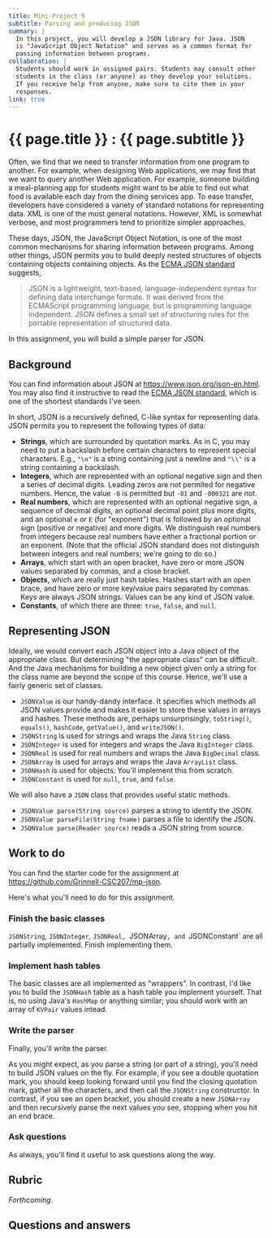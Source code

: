```yaml
---
title: Mini-Project 9
subtitle: Parsing and producing JSON
summary: |
  In this project, you will develop a JSON library for Java. JSON
  is "JavaScript Object Notation" and serves as a common format for
  passing information between programs.
collaboration: |
  Students should work in assigned pairs. Students may consult other
  students in the class (or anyone) as they develop your solutions.
  If you receive help from anyone, make sure to cite them in your
  responses.
link: true
---
```

# {{ page.title }} : {{ page.subtitle }}

Often, we find that we need to transfer information from one program to another. For example, when designing Web applications, we may find that we want to query another Web application. For example, someone building a meal-planning app for students might want to be able to find out what food is available each day from the dining services app. To ease transfer, developers have considered a variety of standard notations for representing data. XML is one of the most general notations. However, XML is somewhat verbose, and most programmers tend to prioritize simpler approaches.

These days, JSON, the JavaScript Object Notation, is one of the most common mechanisms for sharing information between programs. Among other things, JSON permits you to build deeply nested structures of objects containing objects containing objects. As the [ECMA JSON standard](https://ecma-international.org/publications-and-standards/standards/ecma-404/) suggests,

> JSON is a lightweight, text-based, language-independent syntax for defining data interchange formats. It was derived from the ECMAScript programming language, but is programming language independent. JSON defines a small set of structuring rules for the portable representation of structured data.

In this assignment, you will build a simple parser for JSON.

## Background

You can find information about JSON at <https://www.json.org/json-en.html>.  You may also find it instructive to read the [ECMA JSON standard](https://ecma-international.org/publications-and-standards/standards/ecma-404/), which is one of the shortest standards I've seen.

In short, JSON is a recursively defined, C-like syntax for representing data.  JSON permits you to represent the following types of data:

* **Strings**, which are surrounded by quotation marks.  As in C, you may need to put a backslash before certain characters to represent special characters.  E.g., `"\n"` is a string containing just a newline and `"\\"` is a string containing a backslash.
* **Integers**, which are represented with an optional negative sign and then a series of decimal digits.  Leading zeros are not permited for negative numbers.  Hence, the value `-0` is permitted but `-01` and `-000321` are not.
* **Real numbers**, which are represented with an optional negative sign, a sequence of decimal digits, an optional decimal point plus more digits, and an optional `e` or `E` (for "exponent") that is followed by an optional sign (positive or negative) and more digits.  We distinguish real numbers from integers because real numbers have either a fractional portion or an exponent.  (Note that the official JSON standard does not distinguish between integers and real numbers; we're going to do so.)
* **Arrays**, which start with an open bracket, have zero or more JSON values separated by commas, and a close bracket.
* **Objects**, which are really just hash tables.  Hashes start with an open brace, and have zero or more key/value pairs separated by commas.  Keys are always JSON strings.  Values can be any kind of JSON value.
* **Constants**, of which there are three: `true`, `false`, and `null`.

## Representing JSON

Ideally, we would convert each JSON object into a Java object of the appropriate class.  But determining "the appropriate class" can be difficult.  And the Java mechanisms for building a new object given only a string for the class name are beyond the scope of this course.  Hence, we'll use a fairly generic set of classes.

* `JSONValue` is our handy-dandy interface.  It specifies which methods all JSON values provide and makes it easier to store these values in arrays and hashes.  These methods are, perhaps unsurprisingly, `toString()`, `equals()`, `hashCode`, `getValue()`, and `writeJSON()`.
* `JSONString` is used for strings and wraps the Java `String` class.
* `JSONInteger` is used for integers and wraps the Java `BigInteger` class.
* `JSONReal` is used for real numbers and wraps the Java `BigDecimal` class.
* `JSONArray` is used for arrays and wraps the Java `ArrayList` class.
* `JSONHash` is used for objects.  You'll implement this from scratch.
* `JSONConstant` is used for `null`, `true`, and `false`.

We will also have a `JSON` class that provides useful static methods.

* `JSONValue parse(String source)` parses a string to identify the JSON.
* `JSONValue parseFile(String fname)` parses a file to identify the JSON.
* `JSONValue parse(Reader source)` reads a JSON string from source.

## Work to do

You can find the starter code for the assignment at <https://github.com/Grinnell-CSC207/mp-json>.

Here's what you'll need to do for this assignment.

### Finish the basic classes

`JSONString`, `JSONInteger`, `JSONReal, `JSONArray`, and `JSONConstant` are all partially implemented.  Finish implementing them.

### Implement hash tables

The basic classes are all implemented as "wrappers".  In contrast, I'd like you to build the `JSONHash` table as a hash table you implement yourself.  That is, no using Java's `HashMap` or anything similar; you should work with an array of `KVPair` values intead.

### Write the parser

Finally, you'll write the parser.

As you might expect, as you parse a string (or part of a string), you'll need to build JSON values on the fly.  For example, if you see a double quotation mark, you should keep looking forward until you find the closing quotation mark, gather all the characters, and then call the `JSONString` constructor.  In contrast, if you see an open bracket, you should create a new `JSONArray` and then recursively parse the next values you see, stopping when you hit an end brace.

### Ask questions

As always, you'll find it useful to ask questions along the way.

## Rubric

_Forthcoming._

## Questions and answers


